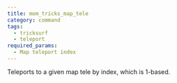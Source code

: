 ```yaml
---
title: mom_tricks_map_tele
category: command
tags:
  - tricksurf
  - teleport
required_params: 
  - Map teleport index
---
```


Teleports to a given map tele by index, which is 1-based.
